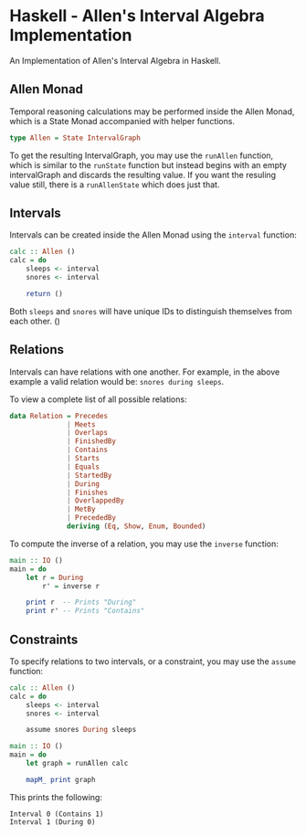 # Haskell - Allen's Interval Algebra Implementation

An Implementation of Allen's Interval Algebra in Haskell.

## Allen Monad 

Temporal reasoning calculations may be performed inside the Allen Monad, which 
is a State Monad accompanied with helper functions.

```haskell 
type Allen = State IntervalGraph
```

To get the resulting IntervalGraph, you may use the `runAllen` function, which 
is similar to the `runState` function but instead begins with an empty 
intervalGraph and discards the resulting value. If you want the resuling value 
still, there is a `runAllenState` which does just that.

## Intervals 

Intervals can be created inside the Allen Monad using the `interval` 
function:

```haskell 
calc :: Allen ()
calc = do 
    sleeps <- interval 
    snores <- interval 

    return ()
```

Both `sleeps` and `snores` will have unique IDs to distinguish themselves 
from each other. ()

## Relations

Intervals can have relations with one another. For example, in the above
example a valid relation would be: `snores during sleeps`.

To view a complete list of all possible relations: 

```haskell 
data Relation = Precedes 
              | Meets 
              | Overlaps 
              | FinishedBy
              | Contains 
              | Starts 
              | Equals 
              | StartedBy 
              | During 
              | Finishes 
              | OverlappedBy 
              | MetBy
              | PrecededBy
              deriving (Eq, Show, Enum, Bounded)
```

To compute the inverse of a relation, you may use the `inverse` function:

```haskell 
main :: IO ()
main = do 
    let r = During 
        r' = inverse r

    print r  -- Prints "During"
    print r' -- Prints "Contains"
```

## Constraints

To specify relations to two intervals, or a constraint, you may use the 
`assume` function:

```haskell 
calc :: Allen ()
calc = do 
    sleeps <- interval 
    snores <- interval 

    assume snores During sleeps

main :: IO ()
main = do 
    let graph = runAllen calc 

    mapM_ print graph
```

This prints the following:

```
Interval 0 (Contains 1)
Interval 1 (During 0)
```
